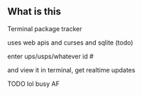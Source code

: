 ## What is this

Terminal package tracker

uses web apis and curses and sqlite (todo)

enter ups/usps/whatever id #

and view it in terminal, get realtime updates

TODO lol busy AF
